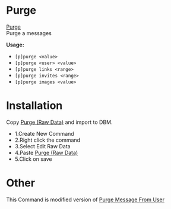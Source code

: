 
# Purge

[Purge](https://raw.githubusercontent.com/Gr3nDy/DBM-RawData/master/Commands/purge/purge.json)
<br>
Purge a messages

**Usage:**
* `[p]purge <value>`
* `[p]purge <user> <value>`
* `[p]purge links <range>`
* `[p]purge invites <range>`
* `[p]purge images <value>`

# Installation
Copy [Purge (Raw Data)](https://raw.githubusercontent.com/Gr3nDy/DBM-RawData/master/Commands/purge/purge.json) and import to
DBM.
* 1.Create New Command
* 2.Right click the command
* 3.Select Edit Raw Data
* 4.Paste [Purge (Raw Data)](https://raw.githubusercontent.com/Gr3nDy/DBM-RawData/master/Commands/purge/purge.json)
* 5.Click on save

# Other
This Command is modified version of [Purge Message From User](https://discordapp.com/channels/374961173524643843/574311656453177355/574319383573168151)


